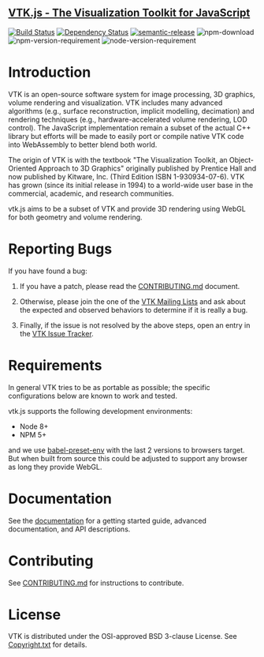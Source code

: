 ## [VTK.js - The Visualization Toolkit for JavaScript](http://kitware.github.io/vtk-js/)

[![Build Status](https://travis-ci.org/Kitware/vtk-js.svg)](https://travis-ci.org/Kitware/vtk.js)
[![Dependency Status](https://david-dm.org/kitware/vtk-js.svg)](https://david-dm.org/kitware/vtk-js)
[![semantic-release](https://img.shields.io/badge/%20%20%F0%9F%93%A6%F0%9F%9A%80-semantic--release-e10079.svg)](https://github.com/semantic-release/semantic-release)
![npm-download](https://img.shields.io/npm/dm/vtk.js.svg)
![npm-version-requirement](https://img.shields.io/badge/npm->=5.0.0-brightgreen.svg)
![node-version-requirement](https://img.shields.io/badge/node->=8.0.0-brightgreen.svg)

Introduction
============

VTK is an open-source software system for image processing, 3D
graphics, volume rendering and visualization. VTK includes many
advanced algorithms (e.g., surface reconstruction, implicit modelling,
decimation) and rendering techniques (e.g., hardware-accelerated
volume rendering, LOD control). The JavaScript implementation remain
a subset of the actual C++ library but efforts will be made to easily 
port or compile native VTK code into WebAssembly to better blend 
both world.

The origin of VTK is with the textbook "The Visualization Toolkit, an
Object-Oriented Approach to 3D Graphics" originally published by
Prentice Hall and now published by Kitware, Inc. (Third Edition ISBN
1-930934-07-6). VTK has grown (since its initial release in 1994) to a
world-wide user base in the commercial, academic, and research
communities.

vtk.js aims to be a subset of VTK and provide 3D rendering using WebGL
for both geometry and volume rendering.

Reporting Bugs
==============

If you have found a bug:

1. If you have a patch, please read the [CONTRIBUTING.md][] document.

2. Otherwise, please join the one of the [VTK Mailing Lists][] and ask
   about the expected and observed behaviors to determine if it is
   really a bug.

3. Finally, if the issue is not resolved by the above steps, open
   an entry in the [VTK Issue Tracker][].

[CONTRIBUTING.md]: CONTRIBUTING.md
[VTK Mailing Lists]: http://www.vtk.org/mailing-lists/
[VTK Issue Tracker]: https://github.com/Kitware/vtk-js/issues

Requirements
============

In general VTK tries to be as portable as possible; the specific configurations below are known to work and tested.

vtk.js supports the following development environments:

- Node 8+
- NPM 5+

and we use [babel-preset-env](https://github.com/babel/babel/tree/master/packages/babel-preset-env) with the last 2 versions to browsers target. 
But when built from source this could be adjusted to support any browser as long they provide WebGL.

Documentation
=============

See the [documentation](https://kitware.github.io/vtk-js) for a
getting started guide, advanced documentation, and API descriptions.

Contributing
============

See [CONTRIBUTING.md](CONTRIBUTING.md) for instructions to contribute.

License
=======

VTK is distributed under the OSI-approved BSD 3-clause License.
See [Copyright.txt][] for details.

[Copyright.txt]: Copyright.txt
